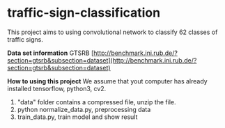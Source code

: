 # traffic-sign-classification
This project aims to using convolutional network to classify 62 classes of traffic signs.

**Data set information**
GTSRB [http://benchmark.ini.rub.de/?section=gtsrb&subsection=dataset](http://benchmark.ini.rub.de/?section=gtsrb&subsection=dataset)

**How to using this project**
We assume that yout computer has already installed tensorflow, python3, cv2.

1. "data" folder contains a compressed file, unzip the file.
2. python normalize_data.py, preprocessing data
3. train_data.py, train model and show result
